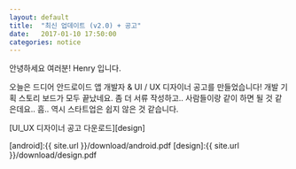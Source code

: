 ```yaml
---
layout: default
title:  "최신 업데이트 (v2.0) + 공고"
date:   2017-01-10 17:50:00
categories: notice
---
```


안녕하세요 여러분! Henry 입니다.

오늘은 드디어 안드로이드 앱 개발자 & UI / UX 디자이너 공고를 만들었습니다! 개발 기획 스토리 보드가 모두 끝났네요.
좀 더 서류 작성하고.. 사람들이랑 같이 하면 될 것 같은데요.. 흠..
역시 스타트업은 쉽지 않은 것 같습니다.

[UI_UX 디자이너 공고 다운로드][design]

[android]:{{ site.url }}/download/android.pdf
[design]:{{ site.url }}/download/design.pdf